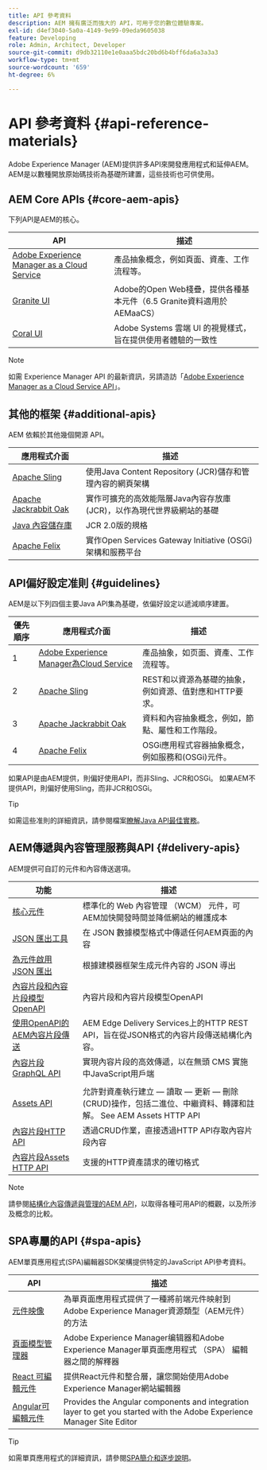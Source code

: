 ```yaml
---
title: API 參考資料
description: AEM 擁有廣泛而強大的 API，可用于您的數位體驗專案。
exl-id: d4ef3040-5a0a-4149-9e99-09eda9605038
feature: Developing
role: Admin, Architect, Developer
source-git-commit: d9db32110e1e0aaa5bdc20bd6b4bff6da6a3a3a3
workflow-type: tm+mt
source-wordcount: '659'
ht-degree: 6%

---
```


# API 參考資料 {#api-reference-materials}

Adobe Experience Manager (AEM)提供許多API來開發應用程式和延伸AEM。 AEM是以數種開放原始碼技術為基礎所建置，這些技術也可供使用。

## AEM Core APIs {#core-aem-apis}

下列API是AEM的核心。

| API | 描述 |
|---|---|
| [Adobe Experience Manager as a Cloud Service](https://www.adobe.io/experience-manager/reference-materials/cloud-service/javadoc/index.html) | 產品抽象概念，例如頁面、資產、工作流程等。 |
| [Granite UI](https://helpx.adobe.com/experience-manager/6-5/sites/developing/using/reference-materials/granite-ui/api/jcr_root/libs/granite/ui/index.html#) | Adobe的Open Web棧疊，提供各種基本元件（6.5 Granite資料適用於AEMaaCS） |
| [Coral UI](https://opensource.adobe.com/coral-spectrum/documentation/) | Adobe Systems 雲端 UI 的視覺樣式，旨在提供使用者體驗的一致性 |

<!---
|Editor core JavaScript API reference|Provides all the base objects and concepts to support authoring of content resources|
--->

>[!NOTE]
>
>如需 Experience Manager API 的最新資訊，另請造訪「[Adobe Experience Manager as a Cloud Service API](https://developer.adobe.com/experience-cloud/experience-manager-apis/)」。

## 其他的框架 {#additional-apis}

AEM 依賴於其他幾個開源 API。

| 應用程式介面 | 描述 |
|---|---|
| [Apache Sling](https://sling.apache.org/apidocs/sling11/) | 使用Java Content Repository (JCR)儲存和管理內容的網頁架構 |
| [Apache Jackrabbit Oak](https://jackrabbit.apache.org/oak/docs/oak_api/overview.html) | 實作可擴充的高效能階層Java內容存放庫(JCR)，以作為現代世界級網站的基礎 |
| [Java 內容儲存庫](https://www.adobe.io/experience-manager/reference-materials/spec/javax.jcr/javadocs/jcr-2.0/index.html) | JCR 2.0版的規格 |
| [Apache Felix](https://felix.apache.org) | 實作Open Services Gateway Initiative (OSGi)架構和服務平台 |

## API偏好設定准則 {#guidelines}

AEM是以下列四個主要Java API集為基礎，依偏好設定以遞減順序建置。

| 優先順序 | 應用程式介面 | 描述 |
|---|---|---|
| 1 | [Adobe Experience Manager為Cloud Service](https://www.adobe.io/experience-manager/reference-materials/cloud-service/javadoc/index.html) | 產品抽象，如页面、資產、工作流程等。 |
| 2 | [Apache Sling](https://sling.apache.org/apidocs/sling11/) | REST和以資源為基礎的抽象，例如資源、值對應和HTTP要求。 |
| 3 | [Apache Jackrabbit Oak](https://jackrabbit.apache.org/oak/docs/oak_api/overview.html) | 資料和內容抽象概念，例如，節點、屬性和工作階段。 |
| 4 | [Apache Felix](https://felix.apache.org/) | OSGi應用程式容器抽象概念，例如服務和(OSGi)元件。 |

如果API是由AEM提供，則偏好使用API，而非Sling、JCR和OSGi。 如果AEM不提供API，則偏好使用Sling，而非JCR和OSGi。

>[!TIP]
>
>如需這些准則的詳細資訊，請參閱檔案[瞭解Java API最佳實務](https://experienceleague.adobe.com/docs/experience-manager-learn/foundation/development/understand-java-api-best-practices.html?lang=zh-Hant)。

## AEM傳遞與內容管理服務與API {#delivery-apis}

AEM提供可自訂的元件和內容傳送選項。

| 功能 | 描述 |
|---|---|
| [核心元件](https://experienceleague.adobe.com/docs/experience-manager-core-components/using/introduction.html?lang=zh-hant) | 標準化的 Web 內容管理 （WCM） 元件，可AEM加快開發時間並降低網站的維護成本 |
| [JSON 匯出工具](/help/implementing/developing/components/json-exporter.md) | 在 JSON 數據模型格式中傳遞任何AEM頁面的內容 |
| [為元件啟用 JSON 匯出](/help/implementing/developing/components/enabling-json-exporter.md) | 根據建模器框架生成元件內容的 JSON 導出 |
| [內容片段和內容片段模型OpenAPI](/help/headless/content-fragment-openapis.md) | 內容片段和內容片段模型OpenAPI |
| [使用OpenAPI的AEM內容片段傳送](/help/headless/aem-content-fragment-delivery-with-openapi.md) | AEM Edge Delivery Services上的HTTP REST API，旨在從JSON格式的內容片段傳送結構化內容。 |
| [內容片段 GraphQL API](/help/headless/graphql-api/content-fragments.md) | 實現內容片段的高效傳遞，以在無頭 CMS 實施中JavaScript用戶端 |
|  |  |
| [Assets API](/help/assets/mac-api-assets.md) | 允許對資產執行建立 — 讀取 — 更新 — 刪除(CRUD)操作，包括二進位、中繼資料、轉譯和註解。 See AEM Assets HTTP API |
| [內容片段HTTP API](/help/assets/content-fragments/assets-api-content-fragments.md) | 透過CRUD作業，直接透過HTTP API存取內容片段內容 |
| [內容片段Assets HTTP API](https://experienceleague.adobe.com/docs/experience-manager-cloud-service/assets/admin/mac-api-assets.html?lang=zh-Hant) | 支援的HTTP資產請求的確切格式 |

>[!NOTE]
>
>請參閱[結構化內容傳遞與管理的AEM API](/help/headless/apis-headless-and-content-fragments.md)，以取得各種可用API的概觀，以及所涉及概念的比較。

## SPA專屬的API {#spa-apis}

AEM單頁應用程式(SPA)編輯器SDK架構提供特定的JavaScript API參考資料。

| API | 描述 |
|---|---|
| [元件映像](https://www.npmjs.com/package/@adobe/aem-spa-component-mapping) | 為單頁面應用程式提供了一種將前端元件映射到Adobe Experience Manager資源類型（AEM元件）的方法 |
| [頁面模型管理器](https://www.npmjs.com/package/@adobe/aem-spa-page-model-manager) | Adobe Experience Manager编辑器和Adobe Experience Manager單頁面應用程式 （SPA） 編輯器之間的解釋器 |
| [React 可編輯元件](https://www.npmjs.com/package/@adobe/aem-react-editable-components) | 提供React元件和整合層，讓您開始使用Adobe Experience Manager網站編輯器 |
| [Angular可編輯元件](https://www.npmjs.com/package/@adobe/aem-angular-editable-components) | Provides the Angular components and integration layer to get you started with the Adobe Experience Manager Site Editor |

>[!TIP]
>
>如需單頁應用程式的詳細資訊，請參閱[SPA簡介和逐步說明](/help/implementing/developing/hybrid/introduction.md)。
